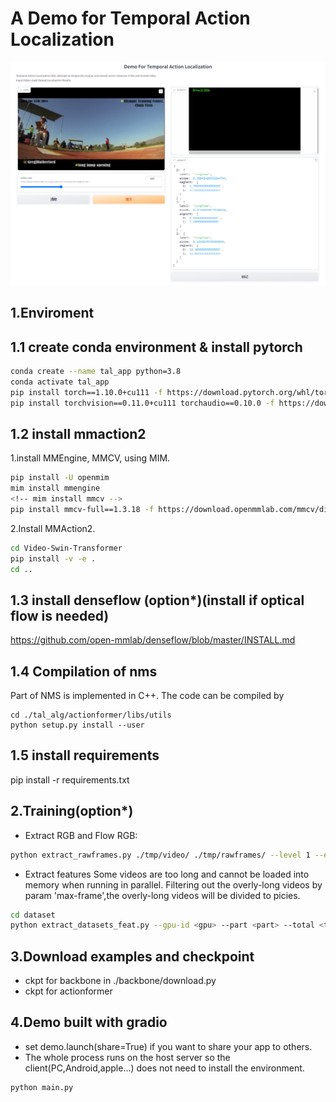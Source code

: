 # A Demo for Temporal Action Localization
<p>
  <img src="./figs/demo.png" width="800" />
</p>

## 1.Enviroment
## 1.1 create conda environment & install pytorch
```bash
conda create --name tal_app python=3.8
conda activate tal_app
pip install torch==1.10.0+cu111 -f https://download.pytorch.org/whl/torch_stable.html
pip install torchvision==0.11.0+cu111 torchaudio==0.10.0 -f https://download.pytorch.org/whl/torch_stable.html
```

## 1.2 install mmaction2
1.install MMEngine, MMCV, using MIM.
```bash
pip install -U openmim
mim install mmengine
<!-- mim install mmcv -->
pip install mmcv-full==1.3.18 -f https://download.openmmlab.com/mmcv/dist/cu111/torch1.10.0/index.html
```

2.Install MMAction2.
```bash
cd Video-Swin-Transformer
pip install -v -e .
cd ..
```

## 1.3 install denseflow (option*)(install if optical flow is needed)
https://github.com/open-mmlab/denseflow/blob/master/INSTALL.md



## 1.4  Compilation of nms

Part of NMS is implemented in C++. The code can be compiled by

```shell
cd ./tal_alg/actionformer/libs/utils
python setup.py install --user
```

## 1.5 install requirements
pip install -r requirements.txt

## 2.Training(option*)
- Extract RGB and Flow
RGB:
```bash
python extract_rawframes.py ./tmp/video/ ./tmp/rawframes/ --level 1 --ext mp4 --task rgb --use-opencv
```

- Extract features
Some videos are too long and cannot be loaded into memory when running in parallel. 
Filtering out the overly-long videos by param 'max-frame',the overly-long videos will be divided to <max-frame> picies.
```bash
cd dataset
python extract_datasets_feat.py --gpu-id <gpu> --part <part> --total <total>  --resume --max-frame 10000
```
## 3.Download examples and checkpoint
- ckpt for backbone in ./backbone/download.py
- ckpt for actionformer

## 4.Demo built with gradio
- set demo.launch(share=True) if you want to share your app to others.
- The whole process runs on the host server so the client(PC,Android,apple...) does not need to install the environment.
```bash
python main.py
```
